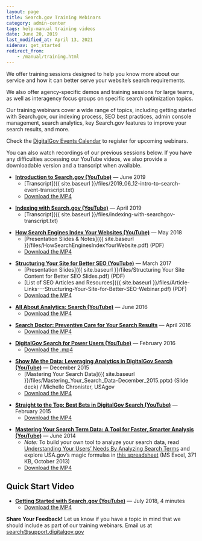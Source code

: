 ```yaml
---
layout: page
title: Search.gov Training Webinars
category: admin-center
tags: help-manual training videos
date: June 20, 2019
last_modified_at: April 13, 2021
sidenav: get_started
redirect_from:
    - /manual/training.html
---
```


We offer training sessions designed to help you know more about our service and how it can better serve your website’s search requirements. 

We also offer agency-specific demos and training sessions for large teams, as well as interagency focus groups on specific search optimization topics.

Our training webinars cover a wide range of topics, including getting started with Search.gov, our indexing process, SEO best practices, admin console management, search analytics, key Search.gov features to improve your search results, and more.

Check the [DigitalGov Events Calendar](https://www.digital.gov/events/) to register for upcoming webinars.

You can also watch recordings of our previous sessions below. If you have any difficulties accessing our YouTube videos, we also provide a downloadable version and a transcript when available.

<a name="intro-to-search-gov"></a>
* **[Introduction to Search.gov (YouTube)](https://youtu.be/niT9kU6AfP8)** &mdash; June 2019
  * [Transcript]({{ site.baseurl }}/files/2019_06_12-intro-to-search-event-transcript.txt)
  * [Download the MP4](https://dgsearch-images.s3.amazonaws.com/media/2019_06_12-intro-to-search.mp4)

<a name="indexing-with-searchgov"></a>
* **[Indexing with Search.gov (YouTube)](https://youtu.be/zxyJVrxWVmg)** &mdash; April 2019
  * [Transcript]({{ site.baseurl }}/files/indexing-with-searchgov-transcript.txt)

<a name="how-engines-index"></a>
* **[How Search Engines Index Your Websites (YouTube)](https://youtu.be/THhe3Z7XSxg)** &mdash; May 2018
  * [Presentation Slides & Notes]({{ site.baseurl }}/files/HowSearchEnginesIndexYourWebsite.pdf) (PDF)
  * [Download the MP4](https://d3qcdigd1fhos0.cloudfront.net/media/howsearchenginesindex.mp4)

<a name="site-structure-better-seo"></a>
* **[Structuring Your Site for Better SEO (YouTube)](https://youtu.be/2t5JM5slNSA)** &mdash; March 2017
  * [Presentation Slides]({{ site.baseurl }}/files/Structuring Your Site Content for Better SEO Slides.pdf) (PDF)
  * [List of SEO Articles and Resources]({{ site.baseurl }}/files/Article-Links---Structuring-Your-Site-for-Better-SEO-Webinar.pdf) (PDF)
  * [Download the MP4](https://d3qcdigd1fhos0.cloudfront.net/media/Structuring+Your+Site+for+Better+SEO_051117.mp4)

<a name="all-about-analytics"></a>
* **[All About Analytics: Search (YouTube)](https://youtu.be/xL6ipNKPW_Y)** &mdash; June 2016
  * [Download the MP4](https://d3qcdigd1fhos0.cloudfront.net/media/allaboutanalytics.mp4)

<a name="search-doctor"></a>
* **[Search Doctor: Preventive Care for Your Search Results](https://youtu.be/Wr767ENce_4)** &mdash; April 2016
  * [Download the MP4](https://d3qcdigd1fhos0.cloudfront.net/media/searchdoctor.mp4)

<a name="power-users"></a>
* **[DigitalGov Search for Power Users (YouTube)](https://youtu.be/P47ccZb6Fzc)** &mdash; February 2016
  * [Download the .mp4](https://d3qcdigd1fhos0.cloudfront.net/media/powerusers.mp4)

<a name="show-me-the-data"></a>
* **[Show Me the Data: Leveraging Analytics in DigitalGov Search (YouTube)](https://youtu.be/zMft4VkYZug)** &mdash; December 2015
  * [Mastering Your Search Data]({{ site.baseurl }}/files/Mastering_Your_Search_Data-December_2015.pptx) (Slide deck) / Michelle Chronister, USAgov
  <!-- * [USA.gov FY15 Monthly Search Reports]({{ site.baseurl }}/files/Sample_FY15_Monthly_Search%20Reports-USAgov.xlsx) (Excel workbook) / Michelle Chronister, USAgov &mdash; Modify to use as a template for your agency. -->
  * [Download the MP4](https://d3qcdigd1fhos0.cloudfront.net/media/showmethedata.mp4)

<a name="straight-to-the-top"></a>
* **[Straight to the Top: Best Bets in DigitalGov Search (YouTube)](https://youtu.be/WzQocKYK0t4)** &mdash; February 2015
  * [Download the MP4](https://d3qcdigd1fhos0.cloudfront.net/media/bestbets.mp4)

<a name="mastering-your-search-term-data"></a>
* **[Mastering Your Search Term Data: A Tool for Faster, Smarter Analysis (YouTube)](https://youtu.be/x2_PhowP-DI)** &mdash; June 2014
  * *Note:* To build your own tool to analyze your search data, read [Understanding Your Users’ Needs By Analyzing Search Terms](https://www.digitalgov.gov/2013/10/24/understanding-your-users-needs-by-analyzing-search-terms/) and explore USA.gov’s magic formulas in [this spreadsheet](https://s3.amazonaws.com/digitalgov/_legacy-img/2013/10/usa.gov-monthly-search-reports-fy13.xlsx) (MS Excel, 371 KB, October 2013)
  * [Download the MP4](https://d3qcdigd1fhos0.cloudfront.net/media/masteringyoursearchdata.mp4)

## Quick Start Video

<a name="getting-started-with-search-gov"></a>
* **[Getting Started with Search.gov (YouTube)](https://youtu.be/p-y9T23ziEg)** &mdash; July 2018, 4 minutes
  * [Download the MP4](https://d3qcdigd1fhos0.cloudfront.net/media/gettingstarted.mp4)

**Share Your Feedback!** Let us know if you have a topic in mind that we should include as part of our training webinars. Email us at search@support.digitalgov.gov

